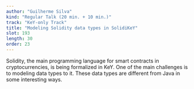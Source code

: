 ```yaml
---
author: "Guilherme Silva"
kind: "Regular Talk (20 min. + 10 min.)"
track: "KeY-only Track"
title: "Modeling Solidity data types in SolidiKeY"
slot: 193
length: 30
order: 23
---
```


Solidity, the main programming language for smart contracts in cryptocurrencies, is being formalized in KeY.
One of the main challenges is to modeling data types to it.
These data types are different from Java in some interesting ways.
